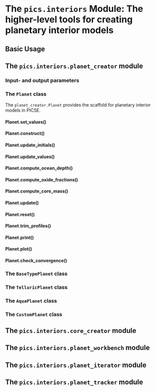 # The ```pics.interiors``` Module: The higher-level tools for creating planetary interior models

## Basic Usage

## The ```pics.interiors.planet_creator``` module

### Input- and output parameters

### The ```Planet``` class

The ```planet_creator.Planet``` provides the scaffold for planetary interior models in PICSE.

#### Planet.set_values()

#### Planet.construct()

#### Planet.update_initials()

#### Planet.update_values()

#### Planet.compute_ocean_depth()

#### Planet.compute_oxide_fractions()

#### Planet.compute_core_mass()

#### Planet.update()

#### Planet.reset()

#### Planet.trim_profiles()

#### Planet.print()

#### Planet.plot()

#### Planet.check_convergence()

### The ```BaseTypePlanet``` class

### The ```TelluricPlanet``` class

### The ```AquaPlanet``` class

### The ```CustomPlanet``` class

## The ```pics.interiors.core_creator``` module

## The ```pics.interiors.planet_workbench``` module

## The ```pics.interiors.planet_iterator``` module

## The ```pics.interiors.planet_tracker``` module

